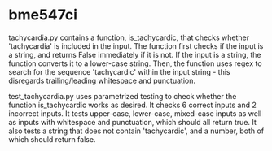# bme547ci

tachycardia.py contains a function, is_tachycardic, that checks whether 'tachycardia' is included in the input. The function first checks if the input is a string, and returns False immediately if it is not. If the input is a string, the function converts it to a lower-case string. Then, the function uses regex to search for the sequence 'tachycardic' within the input string - this disregards trailing/leading whitespace and punctuation.

test_tachycardia.py uses parametrized testing to check whether the function is_tachycardic works as desired. It checks 6 correct inputs and 2 incorrect inputs. It tests upper-case, lower-case, mixed-case inputs as well as inputs with whitespace and punctuation, which should all return true. It also tests a string that does not contain 'tachycardic', and a number, both of which should return false.
